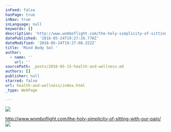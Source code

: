 ```yaml
---
inFeed: false
hasPage: true
inNav: true
inLanguage: null
keywords: []
description: 'http://www.womboflight.com/the-holy-simplicity-of-sitting-with-our-pain/'
datePublished: '2016-05-24T19:27:26.778Z'
dateModified: '2016-05-24T19:27:08.322Z'
title: 'Mind Body Sol '
author:
  - name: ''
    url: ''
sourcePath: _posts/2016-05-15-health-and-wellness.md
authors: []
publisher: null
starred: false
url: health-and-wellness/index.html
_type: WebPage

---
```

![](https://the-grid-user-content.s3-us-west-2.amazonaws.com/723d587d-0452-4ddb-b574-537fa5fbe496.jpg)

http://www.womboflight.com/the-holy-simplicity-of-sitting-with-our-pain/
![](https://the-grid-user-content.s3-us-west-2.amazonaws.com/fdcda620-c5d4-4871-808c-d923e37bba6e.jpg)